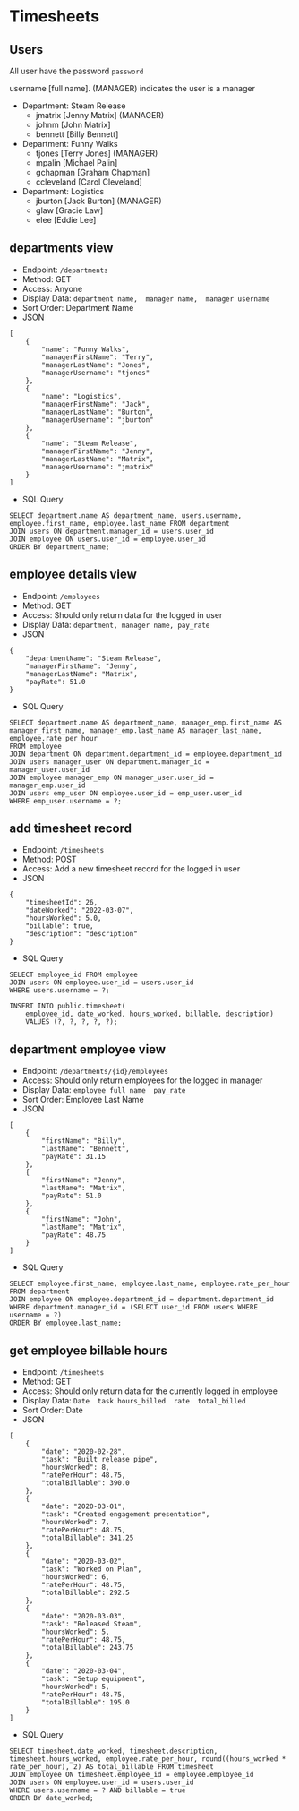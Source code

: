 # Timesheets

## Users

All user have the password `password`

username [full name].  (MANAGER) indicates the user is a manager
* Department: Steam Release
    * jmatrix [Jenny Matrix] (MANAGER)
    * johnm [John Matrix]
    * bennett [Billy Bennett]
* Department: Funny Walks
    * tjones [Terry Jones] (MANAGER) 
    * mpalin [Michael Palin]
    * gchapman [Graham Chapman]
    * ccleveland [Carol Cleveland]
* Department: Logistics
    * jburton [Jack Burton] (MANAGER)
    * glaw [Gracie Law]
    * elee [Eddie Lee]

## departments view 

- Endpoint: `/departments`
- Method: GET
- Access: Anyone
- Display Data: `department name,  manager name,  manager username`
- Sort Order: Department Name
- JSON

```
[
    {
        "name": "Funny Walks",
        "managerFirstName": "Terry",
        "managerLastName": "Jones",
        "managerUsername": "tjones"
    },
    {
        "name": "Logistics",
        "managerFirstName": "Jack",
        "managerLastName": "Burton",
        "managerUsername": "jburton"
    },
    {
        "name": "Steam Release",
        "managerFirstName": "Jenny",
        "managerLastName": "Matrix",
        "managerUsername": "jmatrix"
    }
]
```
- SQL Query
```
SELECT department.name AS department_name, users.username, employee.first_name, employee.last_name FROM department
JOIN users ON department.manager_id = users.user_id
JOIN employee ON users.user_id = employee.user_id
ORDER BY department_name;

```

## employee details view 

- Endpoint: `/employees`
- Method: GET
- Access: Should only return data for the logged in user
- Display Data: `department, manager name, pay_rate`
- JSON

```
{
    "departmentName": "Steam Release",
    "managerFirstName": "Jenny",
    "managerLastName": "Matrix",
    "payRate": 51.0
}

```
- SQL Query
```
SELECT department.name AS department_name, manager_emp.first_name AS manager_first_name, manager_emp.last_name AS manager_last_name, employee.rate_per_hour  
FROM employee
JOIN department ON department.department_id = employee.department_id
JOIN users manager_user ON department.manager_id = manager_user.user_id
JOIN employee manager_emp ON manager_user.user_id = manager_emp.user_id
JOIN users emp_user ON employee.user_id = emp_user.user_id
WHERE emp_user.username = ?;
```

## add timesheet record


- Endpoint: `/timesheets`
- Method: POST
- Access: Add a new timesheet record for the logged in user
- JSON

```
{
    "timesheetId": 26,
    "dateWorked": "2022-03-07",
    "hoursWorked": 5.0,
    "billable": true,
    "description": "description"
}
```
- SQL Query
```
SELECT employee_id FROM employee
JOIN users ON employee.user_id = users.user_id
WHERE users.username = ?;

INSERT INTO public.timesheet(
	employee_id, date_worked, hours_worked, billable, description)
	VALUES (?, ?, ?, ?, ?);

```


## department employee view 

- Endpoint: `/departments/{id}/employees`
- Access: Should only return employees for the logged in manager
- Display Data: `employee full name  pay_rate`
- Sort Order: Employee Last Name
- JSON

```
[
    {
        "firstName": "Billy",
        "lastName": "Bennett",
        "payRate": 31.15
    },
    {
        "firstName": "Jenny",
        "lastName": "Matrix",
        "payRate": 51.0
    },
    {
        "firstName": "John",
        "lastName": "Matrix",
        "payRate": 48.75
    }
]
```
- SQL Query
```
SELECT employee.first_name, employee.last_name, employee.rate_per_hour 
FROM department
JOIN employee ON employee.department_id = department.department_id
WHERE department.manager_id = (SELECT user_id FROM users WHERE username = ?)
ORDER BY employee.last_name;
```


## get employee billable hours

- Endpoint: `/timesheets`
- Method: GET
- Access: Should only return data for the currently logged in employee
- Display Data: `Date  task hours_billed  rate  total_billed`
- Sort Order: Date
- JSON

```
[
    {
        "date": "2020-02-28",
        "task": "Built release pipe",
        "hoursWorked": 8,
        "ratePerHour": 48.75,
        "totalBillable": 390.0
    },
    {
        "date": "2020-03-01",
        "task": "Created engagement presentation",
        "hoursWorked": 7,
        "ratePerHour": 48.75,
        "totalBillable": 341.25
    },
    {
        "date": "2020-03-02",
        "task": "Worked on Plan",
        "hoursWorked": 6,
        "ratePerHour": 48.75,
        "totalBillable": 292.5
    },
    {
        "date": "2020-03-03",
        "task": "Released Steam",
        "hoursWorked": 5,
        "ratePerHour": 48.75,
        "totalBillable": 243.75
    },
    {
        "date": "2020-03-04",
        "task": "Setup equipment",
        "hoursWorked": 5,
        "ratePerHour": 48.75,
        "totalBillable": 195.0
    }
]
```
- SQL Query
```
SELECT timesheet.date_worked, timesheet.description, timesheet.hours_worked, employee.rate_per_hour, round((hours_worked * rate_per_hour), 2) AS total_billable FROM timesheet
JOIN employee ON timesheet.employee_id = employee.employee_id
JOIN users ON employee.user_id = users.user_id
WHERE users.username = ? AND billable = true
ORDER BY date_worked;
```